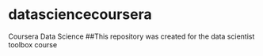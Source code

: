 # datasciencecoursera
Coursera Data Science 
##This repository was created for the data scientist toolbox course
